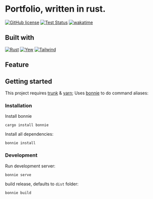 # Portfolio, written in rust. 

[![GitHub license](https://img.shields.io/github/license/TechTheAwesome/portfolio-rust?style=for-the-badge)](https://github.com/TechTheAwesome/portfolio-rust/blob/main/LICENSE)
[![Test Status](https://img.shields.io/github/workflow/status/techtheawesome/portfolio-rust/Rust?style=for-the-badge)](https://github.com/TechTheAwesome/holidayapi-rust/actions)
[![wakatime](https://wakatime.com/badge/user/4312729e-bc28-4bc0-9074-161a64a7ad20/project/f70d2cf3-160c-4ddf-b1bc-e1f64f9b4b06.svg?style=for-the-badge)](https://wakatime.com/badge/user/4312729e-bc28-4bc0-9074-161a64a7ad20/project/f70d2cf3-160c-4ddf-b1bc-e1f64f9b4b06)

## Built with
[![Rust](https://img.shields.io/badge/Rust-111111?style=flat-square&logo=rust&logoColor=white)](https://www.rust-lang.org/) 
[![Yew](https://img.shields.io/badge/Yew-009659?style=flat-square&logo=none&logoColor=white)](https://yew.rs/) 
[![Tailwind](https://img.shields.io/badge/Tailwind-06B6D4?style=flat-square&logo=tailwindcss&logoColor=white)](https://tailwindcss.com/) 

## Feature

## Getting started
This project requires [trunk](https://crates.io/crates/trunk) & [yarn](https://yarnpkg.com/);
Uses [bonnie](https://crates.io/crates/bonnie) to do command aliases:
### Installation
Install bonnie
```console
cargo install bonnie
```

Install all dependencies:
```console
bonnie install
```
### Development
Run development server:
```console
bonnie serve
```
build release, defaults to `dist` folder:

```console
bonnie build
```
